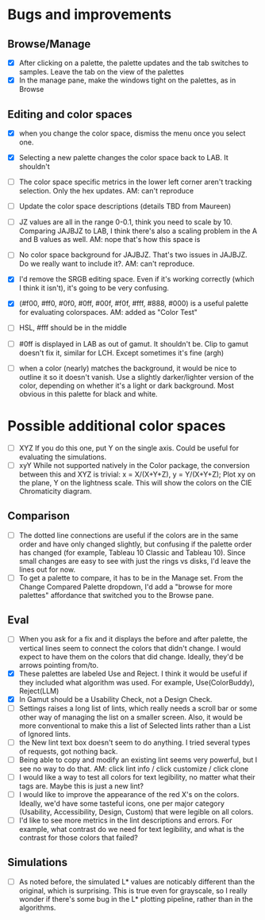 # Bugs and improvements

## Browse/Manage

- [x] After clicking on a palette, the palette updates and the tab switches to samples. Leave the tab on the view of the palettes
- [x] In the manage pane, make the windows tight on the palettes, as in Browse

## Editing and color spaces

- [x] when you change the color space, dismiss the menu once you select one.
- [x] Selecting a new palette changes the color space back to LAB. It shouldn't
- [ ] The color space specific metrics in the lower left corner aren't tracking selection. Only the hex updates. AM: can't reproduce
- [ ] Update the color space descriptions (details TBD from Maureen)
- [ ] JZ values are all in the range 0-0.1, think you need to scale by 10. Comparing JAJBJZ to LAB, I think there's also a scaling problem in the A and B values as well. AM: nope that's how this space is
- [ ] No color space background for JAJBJZ. That's two issues in JAJBJZ. Do we really want to include it?. AM: can't reproduce.
- [x] I'd remove the SRGB editing space. Even if it's working correctly (which I think it isn't), it's going to be very confusing.

- [x] (#f00, #ff0, #0f0, #0ff, #00f, #f0f, #fff, #888, #000) is a useful palette for evaluating colorspaces. AM: added as "Color Test"
- [ ] HSL, #fff should be in the middle
- [ ] #0ff is displayed in LAB as out of gamut. It shouldn't be. Clip to gamut doesn't fix it, similar for LCH. Except sometimes it's fine (argh)
- [ ] when a color (nearly) matches the background, it would be nice to outline it so it doesn't vanish. Use a slightly darker/lighter version of the color, depending on whether it's a light or dark background. Most obvious in this palette for black and white.

# Possible additional color spaces

- [ ] XYZ If you do this one, put Y on the single axis. Could be useful for evaluating the simulations.
- [ ] xyY While not supported natively in the Color package, the conversion between this and XYZ is trivial: x = X/(X+Y+Z), y = Y/(X+Y+Z); Plot xy on the plane, Y on the lightness scale. This will show the colors on the CIE Chromaticity diagram.

## Comparison

- [ ] The dotted line connections are useful if the colors are in the same order and have only changed slightly, but confusing if the palette order has changed (for example, Tableau 10 Classic and Tableau 10). Since small changes are easy to see with just the rings vs disks, I'd leave the lines out for now.
- [ ] To get a palette to compare, it has to be in the Manage set. From the Change Compared Palette dropdown, I'd add a "browse for more palettes" affordance that switched you to the Browse pane.

## Eval

- [ ] When you ask for a fix and it displays the before and after palette, the vertical lines seem to connect the colors that didn't change. I would expect to have them on the colors that did change. Ideally, they'd be arrows pointing from/to.
- [x] These palettes are labeled Use and Reject. I think it would be useful if they included what algorithm was used. For example, Use(ColorBuddy), Reject(LLM)
- [x] In Gamut should be a Usability Check, not a Design Check.
- [ ] Settings raises a long list of lints, which really needs a scroll bar or some other way of managing the list on a smaller screen. Also, it would be more conventional to make this a list of Selected lints rather than a List of Ignored lints.
- [ ] the New lint text box doesn't seem to do anything. I tried several types of requests, got nothing back.
- [ ] Being able to copy and modify an existing lint seems very powerful, but I see no way to do that. AM: click lint info / click customize / click clone
- [ ] I would like a way to test all colors for text legibility, no matter what their tags are. Maybe this is just a new lint?
- [ ] I would like to improve the appearance of the red X's on the colors. Ideally, we'd have some tasteful icons, one per major category (Usability, Accessibility, Design, Custom) that were legible on all colors.
- [ ] I'd like to see more metrics in the lint descriptions and errors. For example, what contrast do we need for text legibility, and what is the contrast for those colors that failed?

## Simulations

- [ ] As noted before, the simulated L* values are noticably different than the original, which is surprising. This is true even for grayscale, so I really wonder if there's some bug in the L* plotting pipeline, rather than in the algorithms.
